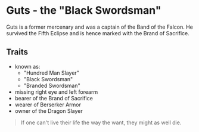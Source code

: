 # Guts - the "Black Swordsman"

Guts is a former mercenary and was a captain of the Band of the Falcon. 
He survived the Fifth Eclipse and is hence marked with the Brand of Sacrifice.

## Traits

* known as:
	* "Hundred Man Slayer"
	* "Black Swordsman"
	* "Branded Swordsman"
* missing right eye and left forearm
* bearer of the Brand of Sacrifice
* wearer of Berserker Armor
* owner of the Dragon Slayer

> If one can't live their life the way the want, they might as well die.